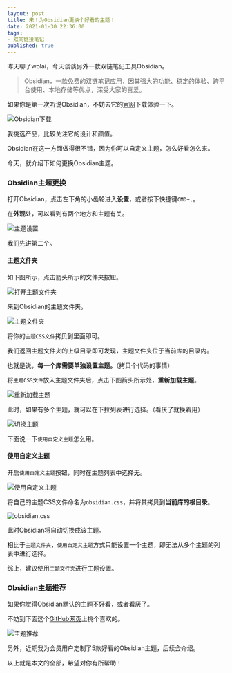 ```yaml
---
layout: post
title: 来！为Obsidian更换个好看的主题！
date: 2021-01-30 22:36:00
tags: 
- 双向链接笔记
published: true
---
```




昨天聊了wolai，今天谈谈另外一款双链笔记工具Obsidian。

> Obsidian，一款免费的双链笔记应用，因其强大的功能、稳定的体验、跨平台使用、本地存储等优点，深受大家的喜爱。

如果你是第一次听说Obsidian，不妨去它的[官网](https://obsidian.md/download "Obsidian下载")下载体验一下。


![Obsidian下载](https://figurebed-iseex.oss-cn-hangzhou.aliyuncs.com/img/20210129202558.png)

我挑选产品，比较关注它的设计和颜值。

Obsidian在这一方面做得很不错，因为你可以自定义主题，怎么好看怎么来。

今天，就介绍下如何更换Obsidian主题。

### Obsidian主题更换

打开Obsidian，点击左下角的小齿轮进入**设置**，或者按下快捷键`CMD+,`。

在**外观**处，可以看到有两个地方和主题有关。

![主题设置](https://figurebed-iseex.oss-cn-hangzhou.aliyuncs.com/img/20210129204125.png)

我们先讲第二个。

#### 主题文件夹

如下图所示，点击箭头所示的文件夹按钮。

![打开主题文件夹](https://figurebed-iseex.oss-cn-hangzhou.aliyuncs.com/img/20210129211630.png)

来到Obsidian的主题文件夹。

![主题文件夹](https://figurebed-iseex.oss-cn-hangzhou.aliyuncs.com/img/20210129204435.png)


将你的`主题CSS文件`拷贝到里面即可。

我们返回主题文件夹的上级目录即可发现，主题文件夹位于当前库的目录内。

也就是说，**每一个库需要单独设置主题。**（拷贝个代码的事情）

将`主题CSS文件`放入主题文件夹后，点击下图箭头所示处，**重新加载主题**。



![重新加载主题](https://figurebed-iseex.oss-cn-hangzhou.aliyuncs.com/img/20210129211704.png)

此时，如果有多个主题，就可以在下拉列表进行选择。（看厌了就换着用）

![切换主题](https://figurebed-iseex.oss-cn-hangzhou.aliyuncs.com/img/20210129211831.png)



下面说一下`使用自定义主题`怎么用。


#### 使用自定义主题

开启`使用自定义主题`按钮，同时在主题列表中选择**无**。

![使用自定义主题](https://figurebed-iseex.oss-cn-hangzhou.aliyuncs.com/img/20210129212005.png)

将自己的主题CSS文件命名为`obsidian.css`，并将其拷贝到**当前库的根目录**。

![obsidian.css](https://figurebed-iseex.oss-cn-hangzhou.aliyuncs.com/img/20210129212237.png)

此时Obsidian将自动切换成该主题。


相比于`主题文件夹`，`使用自定义主题`方式只能设置一个主题，即无法从多个主题的列表中进行选择。


综上，建议使用`主题文件夹`进行主题设置。


### Obsidian主题推荐

如果你觉得Obsidian默认的主题不好看，或者看厌了。


不妨到下面这个[GitHub网页](https://github.com/kmaasrud/awesome-obsidian "主题推荐")上挑个喜欢的。

![主题推荐](https://figurebed-iseex.oss-cn-hangzhou.aliyuncs.com/img/20210129213033.png)

另外，近期我为会员用户定制了5款好看的Obsidian主题，后续会介绍。

以上就是本文的全部，希望对你有所帮助！